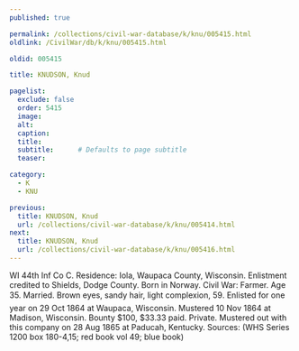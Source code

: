 ```yaml
---
published: true

permalink: /collections/civil-war-database/k/knu/005415.html
oldlink: /CivilWar/db/k/knu/005415.html

oldid: 005415

title: KNUDSON, Knud

pagelist:
  exclude: false
  order: 5415
  image: 
  alt:
  caption:
  title:
  subtitle:      # Defaults to page subtitle
  teaser:

category: 
  - K 
  - KNU

previous:
  title: KNUDSON, Knud
  url: /collections/civil-war-database/k/knu/005414.html  
next:
  title: KNUDSON, Knud
  url: /collections/civil-war-database/k/knu/005416.html   
---
```

WI 44th Inf Co C. Residence: Iola, Waupaca County, Wisconsin. Enlistment credited to Shields, Dodge County. Born in Norway. Civil War: Farmer. Age 35. Married. Brown eyes, sandy hair, light complexion, 5&#146;9&#148;. Enlisted for one year on 29 Oct 1864 at Waupaca, Wisconsin. Mustered 10 Nov 1864 at Madison, Wisconsin. Bounty $100, $33.33 paid. Private. Mustered out with this company on 28 Aug 1865 at Paducah, Kentucky. Sources: (WHS Series 1200 box 180-4,15; red book vol 49; blue book)
